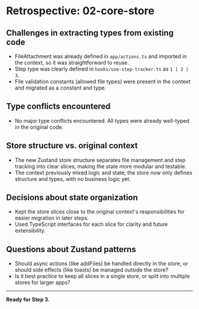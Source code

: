 # Retrospective: 02-core-store

## Challenges in extracting types from existing code

- FileAttachment was already defined in `app/actions.ts` and imported in the context, so it was straightforward to reuse.
- Step type was clearly defined in `hooks/use-step-tracker.ts` as `1 | 2 | 3`.
- File validation constants (allowed file types) were present in the context and migrated as a constant and type.

## Type conflicts encountered

- No major type conflicts encountered. All types were already well-typed in the original code.

## Store structure vs. original context

- The new Zustand store structure separates file management and step tracking into clear slices, making the state more modular and testable.
- The context previously mixed logic and state; the store now only defines structure and types, with no business logic yet.

## Decisions about state organization

- Kept the store slices close to the original context's responsibilities for easier migration in later steps.
- Used TypeScript interfaces for each slice for clarity and future extensibility.

## Questions about Zustand patterns

- Should async actions (like addFiles) be handled directly in the store, or should side effects (like toasts) be managed outside the store?
- Is it best practice to keep all slices in a single store, or split into multiple stores for larger apps?

---

**Ready for Step 3.**
